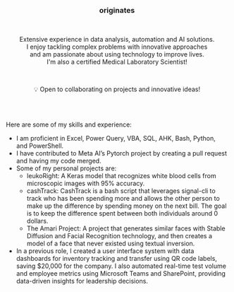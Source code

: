 <br>

### <h3 align="center">originates</h3>
<br>

<p align="center">Extensive experience in data analysis, automation and AI solutions.<br>I enjoy tackling complex problems with innovative approaches<br>and am passionate about using technology to improve lives.<br>I'm also a certified Medical Laboratory Scientist!</p><br><p align="center">💡 Open to collaborating on projects and innovative ideas!</p><br><br>

Here are some of my skills and experience:

- I am proficient in Excel, Power Query, VBA, SQL, AHK, Bash, Python, and PowerShell. 
- I have contributed to Meta AI’s Pytorch project by creating a pull request and having my code merged.
- Some of my personal projects are:
  - leukoRight: A Keras model that recognizes white blood cells from microscopic images with 95% accuracy.
  - cashTrack: CashTrack is a bash script that leverages signal-cli to track who has been spending more and allows the other person to make up the difference by spending money on the next bill. The goal is to keep the difference spent between both individuals around 0 dollars. 
  - The Amari Project: A project that generates similar faces with Stable Diffusion and Facial Recognition technology, and then creates a model of a face that never existed using textual inversion.
- In a previous role, I created a user interface system with data dashboards for inventory tracking and transfer using QR code labels, saving $20,000 for the company. I also automated real-time test volume and employee metrics using Microsoft Teams and SharePoint, providing data-driven insights for leadership decisions.
